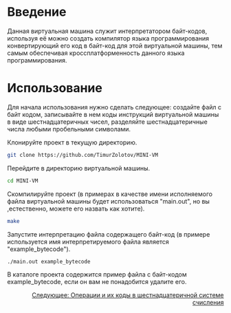 # Введение

Данная виртуальная машина служит интерпретатором байт-кодов, используя её можно создать компилятор языка программирования конвертирующий его код в байт-код для этой виртуальной машины, тем самым обеспечивая кроссплатформенность данного языка программирования.

# Использование

Для начала использования нужно сделать следующее: создайте файл с байт кодом, записывайте в нем коды инструкций виртуальной машины в виде шестнадцатеричных чисел, разделяйте шестнадцатеричные числа любыми пробельными символами.

Клонируйте проект в текущую директорию.

```bash
git clone https://github.com/TimurZolotov/MINI-VM
```

Перейдите в директорию виртуальной машины.

```bash
cd MINI-VM
```

Скомпилируйте проект (в примерах в качестве имени исполняемого файла виртуальной машины будет использоваться "main.out", но вы ,естественно, можете его назвать как хотите).

```bash
make
```

Запустите интерпретацию файла содержащего байт-код (в примере используется имя интерпретируемого файла является "example\_bytecode").

```bash
./main.out example_bytecode
```

В каталоге проекта содержится пример файла с байт-кодом example\_bytecode, если он вам не понадобится удалите его.


<div align="right">
    <a href="https://github.com/TimurZolotov/MINI-VM/blob/master/docs/operations-codes.md">Следующее: Операции и их коды в шестнадцатеричной системе счисления</a>
</div>
